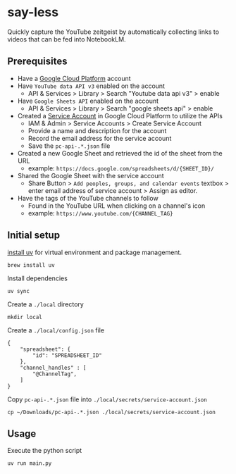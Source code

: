 # say-less

Quickly capture the YouTube zeitgeist by automatically collecting links to videos that can be fed into NotebookLM.

## Prerequisites

- Have a [Google Cloud Platform](https://cloud.google.com) account
- Have `YouTube data API v3` enabled on the account
  - API & Services > Library > Search "Youtube data api v3" > enable
- Have `Google Sheets API` enabled on the account
  - API & Services > Library > Search "google sheets api" > enable
- Created a [Service Account](https://cloud.google.com/iam/docs/service-account-overview) in Google Cloud Platform to utilize the APIs
  - IAM & Admin > Service Accounts > Create Service Account
  - Provide a name and description for the account
  - Record the email address for the service account
  - Save the `pc-api-.*.json` file
- Created a new Google Sheet and retrieved the id of the sheet from the URL
  - example: `https://docs.google.com/spreadsheets/d/{SHEET_ID}/`
- Shared the Google Sheet with the service account
  - Share Button > `Add peoples, groups, and calendar events` textbox > enter email address of service account > Assign as editor.
- Have the tags of the YouTube channels to follow
  - Found in the YouTube URL when clicking on a channel's icon
  - example: `https://www.youtube.com/{CHANNEL_TAG}`

## Initial setup

[install uv](https://github.com/astral-sh/uv?tab=readme-ov-file#installation) for virtual environment and package management.

```
brew install uv
```

Install dependencies

```
uv sync
```

Create a `./local` directory

```
mkdir local
```

Create a `./local/config.json` file

```
{
    "spreadsheet": {
        "id": "SPREADSHEET_ID"
    },
    "channel_handles" : [
        "@ChannelTag",
    ]
}
```

Copy `pc-api-.*.json` file into `./local/secrets/service-account.json`

```
cp ~/Downloads/pc-api-.*.json ./local/secrets/service-account.json
```

## Usage

Execute the python script

```
uv run main.py
```
